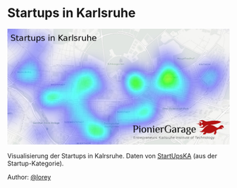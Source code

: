 Startups in Karlsruhe
================================================================================

[![Heatmap der Startups in Karlsruhe](startups-in-karlsruhe.jpg)](https://pioniergarage.github.io/karlsruhe-startups)

Visualisierung der Startups in Kalrsruhe. Daten von [StartUpsKA](http://startupska.de) (aus der Startup-Kategorie).

Author: [@lorey](https://github.com/lorey)